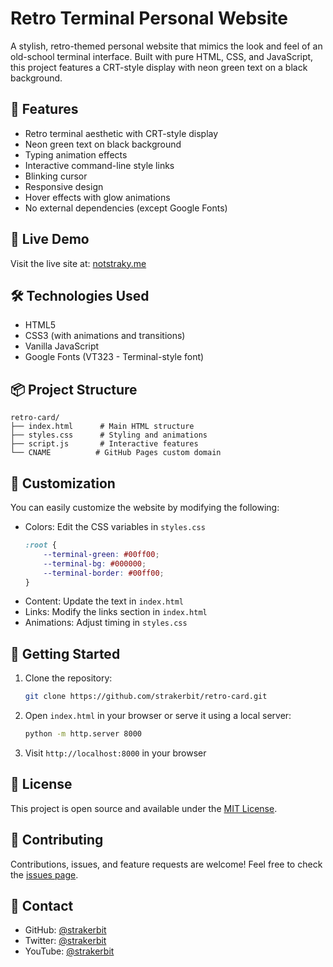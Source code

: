 # Retro Terminal Personal Website

A stylish, retro-themed personal website that mimics the look and feel of an old-school terminal interface. Built with pure HTML, CSS, and JavaScript, this project features a CRT-style display with neon green text on a black background.

## 🌟 Features

- Retro terminal aesthetic with CRT-style display
- Neon green text on black background
- Typing animation effects
- Interactive command-line style links
- Blinking cursor
- Responsive design
- Hover effects with glow animations
- No external dependencies (except Google Fonts)

## 🚀 Live Demo

Visit the live site at: [notstraky.me](https://notstraky.me)

## 🛠️ Technologies Used

- HTML5
- CSS3 (with animations and transitions)
- Vanilla JavaScript
- Google Fonts (VT323 - Terminal-style font)

## 📦 Project Structure

```
retro-card/
├── index.html      # Main HTML structure
├── styles.css      # Styling and animations
├── script.js       # Interactive features
└── CNAME          # GitHub Pages custom domain
```

## 🎨 Customization

You can easily customize the website by modifying the following:

- Colors: Edit the CSS variables in `styles.css`
  ```css
  :root {
      --terminal-green: #00ff00;
      --terminal-bg: #000000;
      --terminal-border: #00ff00;
  }
  ```
- Content: Update the text in `index.html`
- Links: Modify the links section in `index.html`
- Animations: Adjust timing in `styles.css`

## 🚀 Getting Started

1. Clone the repository:
   ```bash
   git clone https://github.com/strakerbit/retro-card.git
   ```

2. Open `index.html` in your browser or serve it using a local server:
   ```bash
   python -m http.server 8000
   ```

3. Visit `http://localhost:8000` in your browser

## 📝 License

This project is open source and available under the [MIT License](LICENSE).

## 🤝 Contributing

Contributions, issues, and feature requests are welcome! Feel free to check the [issues page](https://github.com/strakerbit/retro-card/issues).

## 📧 Contact

- GitHub: [@strakerbit](https://github.com/strakerbit)
- Twitter: [@strakerbit](https://x.com/strakerbit)
- YouTube: [@strakerbit](https://youtube.com/@strakerbit)